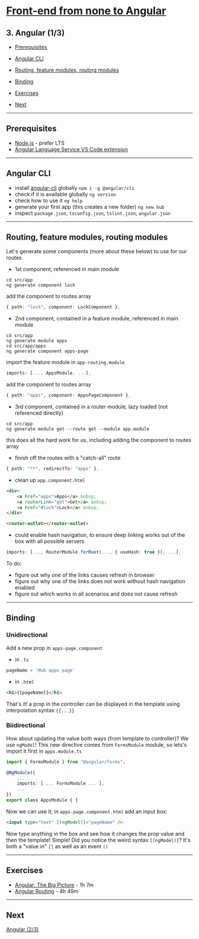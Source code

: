 # [Front-end from none to Angular](../README.md)

## 3. Angular (1/3)

- [Prerequisites](#Prerequisites)

- [Angular CLI](#Angular-CLI)
- [Routing, feature modules, routing modules](#Routing-feature-modules-routing-modules)
- [Binding](#Binding)
- [Exercises](#Exercises)

- [Next](#Next)

---

## Prerequisites

- [Node.js](https://nodejs.org/en/) - prefer LTS
- [Angular Language Service VS Code extension](https://marketplace.visualstudio.com/items?itemName=Angular.ng-template)

---

## Angular CLI

- install [angular-cli](https://cli.angular.io/) globally `npm i -g @angular/cli`
- check if it is available globally `ng version`
- check how to use it `ng help`
- generate your first app (this creates a new folder) `ng new hub`
- inspect `package.json`, `tsconfig.json`, `tslint.json`, `angular.json`

---

## Routing, feature modules, routing modules

Let's generate some components (more about these below) to use for our routes

- 1st component, referenced in main module

```batch
cd src/app
ng generate component lock
```

add the component to routes array

```ts
{ path: "lock", component: LockComponent },
```

- 2nd component, contained in a feature module, referenced in main module

```batch
cd src/app
ng generate module apps
cd src/app/apps
ng generate component apps-page
```

import the feature module in `app-routing.module`

```ts
imports: [..., AppsModule, ...],
```

add the component to routes array

```ts
{ path: "apps", component: AppsPageComponent },
```

- 3rd component, contained in a router module, lazy loaded (not referenced directly)

```batch
cd src/app
ng generate module get --route get --module app.module
```

this does all the hard work for us, including adding the component to routes array

- finish off the routes with a "catch-all" route

```ts
{ path: "**", redirectTo: "apps" },
```

- clean up `app.component.html`

```html
<div>
    <a href="apps">Apps</a> &nbsp;
    <a routerLink="get">Get</a> &nbsp;
    <a href="#lock">Lock</a> &nbsp;
</div>

<router-outlet></router-outlet>
```

- could enable hash navigation, to ensure deep linking works out of the box with all possible servers

```ts
imports: [..., RouterModule.forRoot(..., { useHash: true }), ...],
```

To do:

- figure out why one of the links causes refresh in browser  
- figure out why one of the links does not work without hash navigation enabled  
- figure out which works in all scenarios and does not cause refresh  

---

## Binding

### Unidirectional

Add a new prop in `apps-page.component`

- in `.ts`

```ts
pageName = 'Hub apps page'
```

- in `.html`

```html
<h1>{{pageName}}</h1>
```

That's it! a prop in the controller can be displayed in the template using interpolation syntax `{{...}}`

### Biidirectional

How about updating the value both ways (from template to controller)? We use `ngModel`!
This new directive comes from `FormsModule` module, so lets's import it first in `apps.module.ts`

```ts
import { FormsModule } from "@angular/forms";

@NgModule({
    ...
    imports: [ ... FormsModule ... ],
    ...
})
export class AppsModule { }
```

Now we can use it; in `apps-page.component.html` add an input box:

```html
<input type="text" [(ngModel)]="pageName" />
```

Now type anything in the box and see how it changes the prop value and then the template! Simple!
Did you notice the weird syntax `[(ngModel)]`? It's both a "value in" `[]` as well as an event `()`

---

## Exercises

- [Angular: The Big Picture](https://app.pluralsight.com/library/courses/ng-big-picture) - 1h 7m
- [Angular Routing](https://app.pluralsight.com/library/courses/angular-routing) - 4h 49m

---

## Next

[Angular (2/3)](4-angular.md)

